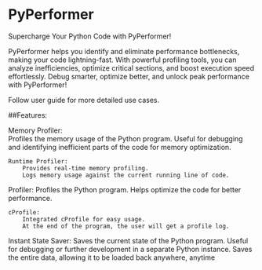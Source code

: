 # PyPerformer
Supercharge Your Python Code with PyPerformer!

PyPerformer helps you identify and eliminate performance bottlenecks, making your code lightning-fast. With powerful profiling tools, you can analyze inefficiencies, optimize critical sections, and boost execution speed effortlessly. Debug smarter, optimize better, and unlock peak performance with PyPerformer! 

Follow user guide for more detailed use cases.

##Features:

Memory Profiler:    
    Profiles the memory usage of the Python program.
    Useful for debugging and identifying inefficient parts of the code for memory optimization.

    Runtime Profiler:
        Provides real-time memory profiling.
        Logs memory usage against the current running line of code.

Profiler:
    Profiles the Python program.
    Helps optimize the code for better performance.
    
    cProfile:
        Integrated cProfile for easy usage.
        At the end of the program, the user will get a profile log.

Instant State Saver:
    Saves the current state of the Python program.
    Useful for debugging or further development in a separate Python instance.
    Saves the entire data, allowing it to be loaded back anywhere, anytime